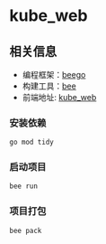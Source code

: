 # kube_web

## 相关信息
- 编程框架：[beego](https://beego.me/)
- 构建工具：[bee](https://beego.me/)
- 前端地址: [kube_web](https://github.com/haozheyu/k8sResourceDisplay)

### 安装依赖

```sh
go mod tidy
```

### 启动项目

```sh
bee run 
```

### 项目打包

```sh
bee pack
```
